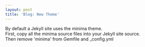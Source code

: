 ```yaml
---
layout: post
title: 'Blog: New Theme'
---
```

By default a Jekyll site uses the minima theme.  
First, copy all the minima source files into your Jekyll site source.  
Then remove 'minima' from Gemfile and _config.yml
  
  
